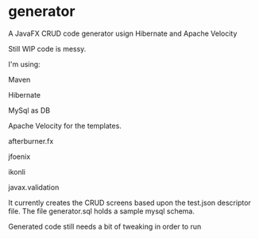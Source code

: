 # generator
A JavaFX CRUD code generator usign Hibernate and Apache Velocity

Still WIP code is messy.

I'm using:

Maven

Hibernate

MySql as DB

Apache Velocity for the templates.

afterburner.fx

jfoenix

ikonli

javax.validation

It currently creates the CRUD screens based upon the test.json descriptor file. The file generator.sql holds a sample mysql schema.

Generated code still needs a bit of tweaking in order to run

